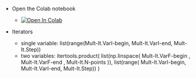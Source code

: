 * Open the Colab notebook
   * [![Open In Colab](https://colab.research.google.com/assets/colab-badge.svg)](https://colab.research.google.com/drive/1ya9pwN7OXd_CaeIFAYofjYyKTqFQtRn-?usp=sharing)
 
* Iterators
   * single variable: list(range(Mult-It.VarI-begin, Mult-It.VarI-end, Mult-It.Step))
   * two variables: itertools.product( list(np.linspace( Mult-It.VarF-begin , Mult-It.VarF-end , Mult-It.N-points )), list(range( Mult-It.VarI-begin, Mult-It.VarI-end, Mult-It.Step)) ) 
